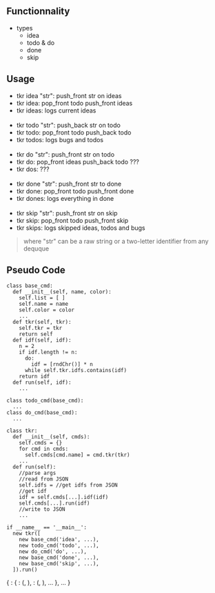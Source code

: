 Functionnality
---
* types
    * idea
    * todo & do
    * done
    * skip




Usage
---

* tkr idea "str": push_front str on ideas
* tkr idea: pop_front todo push_front ideas
* tkr ideas: logs current ideas
<br><br>
* tkr todo "str": push_back str on todo
* tkr todo: pop_front todo push_back todo
* tkr todos: logs bugs and todos
<br><br>
* tkr do "str": push_front str on todo
* tkr do: pop_front ideas push_back todo ???
* tkr dos: ???
<br><br>
* tkr done "str": push_front str to done
* tkr done: pop_front todo push_front done
* tkr dones: logs everything in done
<br><br>
* tkr skip "str": push_front str on skip
* tkr skip: pop_front todo push_front skip
* tkr skips: logs skipped ideas, todos and bugs


> where "str" can be a raw string or a two-letter identifier from any dequque



Pseudo Code
---

```
class base_cmd:
  def __init__(self, name, color):
    self.list = [ ]
    self.name = name
    self.color = color
    ...
  def tkr(self, tkr):
    self.tkr = tkr
    return self
  def idf(self, idf):
    n = 2
    if idf.length != n:
      do:
        idf = [rndChr()] * n
      while self.tkr.idfs.contains(idf)
    return idf
  def run(self, idf):
    ...

class todo_cmd(base_cmd):
  ...
class do_cmd(base_cmd):
  ...

class tkr:
  def __init__(self, cmds):
    self.cmds = {}
    for cmd in cmds:
      self.cmds[cmd.name] = cmd.tkr(tkr)
    ...
  def run(self):
    //parse args
    //read from JSON
    self.idfs = //get idfs from JSON
    //get idf
    idf = self.cmds[...].idf(idf)
    self.cmds[...].run(idf)
    //write to JSON
    ...

if __name__ == '__main__':
  new tkr([
    new base_cmd('idea', ...),
    new todo_cmd('todo', ...),
    new do_cmd('do', ...),
    new base_cmd('done', ...),
    new base_cmd('skip', ...),
  ]).run()
```



{
  <list>: {
    <idf>: (<from>, <message>),
    <idf>: (<from>, <message>),
    ...
  },
  ...
}

